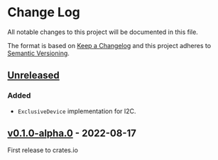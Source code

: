 # Change Log

All notable changes to this project will be documented in this file.

The format is based on [Keep a Changelog](http://keepachangelog.com/)
and this project adheres to [Semantic Versioning](http://semver.org/).

## [Unreleased]

### Added
- `ExclusiveDevice` implementation for I2C.

## [v0.1.0-alpha.0] - 2022-08-17

First release to crates.io

[Unreleased]: https://github.com/rust-embedded/embedded-hal/compare/embedded-hal-bus-v0.1.0-alpha.0...HEAD
[v0.1.0-alpha.0]: https://github.com/rust-embedded/embedded-hal/tree/embedded-hal-bus-v0.1.0-alpha.0
